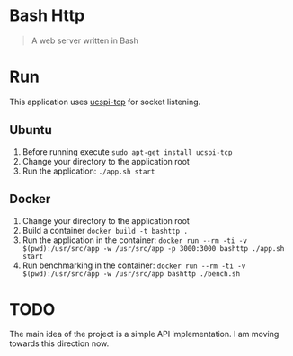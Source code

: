 # Bash Http
> A web server written in Bash

Run
===

This application uses [ucspi-tcp](https://en.wikipedia.org/wiki/Ucspi-tcp) for socket listening.

Ubuntu
------

1) Before running execute `sudo apt-get install ucspi-tcp`
2) Change your directory to the application root
3) Run the application: `./app.sh start`

Docker
------

1) Change your directory to the application root
2) Build a container `docker build -t bashttp .`
3) Run the application in the container: `docker run --rm -ti -v $(pwd):/usr/src/app -w /usr/src/app -p 3000:3000 bashttp ./app.sh start`
4) Run benchmarking in the container: `docker run --rm -ti -v $(pwd):/usr/src/app -w /usr/src/app bashttp ./bench.sh`

TODO
====

The main idea of the project is a simple API implementation. I am moving towards this direction now.
